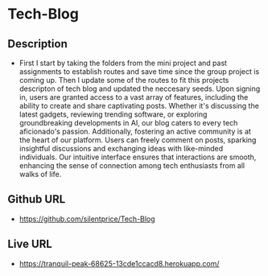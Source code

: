# Tech-Blog

## Description
* First I start by taking the folders from the mini project and past assignments to establish routes and save time since the group project is coming up. Then I update some of the routes to fit this projects descripton of tech blog and updated the neccesary seeds. Upon signing in, users are granted access to a vast array of features, including the ability to create and share captivating posts. Whether it's discussing the latest gadgets, reviewing trending software, or exploring groundbreaking developments in AI, our blog caters to every tech aficionado's passion. Additionally, fostering an active community is at the heart of our platform. Users can freely comment on posts, sparking insightful discussions and exchanging ideas with like-minded individuals. Our intuitive interface ensures that interactions are smooth, enhancing the sense of connection among tech enthusiasts from all walks of life.

## Github URL
* https://github.com/silentprice/Tech-Blog 

## Live URL
* https://tranquil-peak-68625-13cde1ccacd8.herokuapp.com/ 